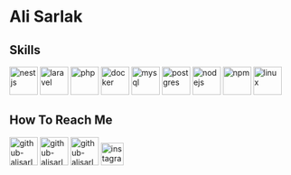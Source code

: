 <h1>Ali Sarlak</h1>
<h2>Skills</h2>
<p align="left">
  <img src="https://cdn.jsdelivr.net/gh/devicons/devicon@latest/icons/nestjs/nestjs-original.svg" width="50" height="50" alt="nestjs"/>
  <img src="https://cdn.jsdelivr.net/gh/devicons/devicon@latest/icons/laravel/laravel-original.svg" width="50" height="50" alt="laravel" />
  <img src="https://cdn.jsdelivr.net/gh/devicons/devicon@latest/icons/php/php-plain.svg" width="50" height="50" alt="php"/>
  <img src="https://cdn.jsdelivr.net/gh/devicons/devicon@latest/icons/docker/docker-plain.svg" width="50" height="50" alt="docker" />
  <img src="https://cdn.jsdelivr.net/gh/devicons/devicon@latest/icons/mysql/mysql-original.svg"  width="50" height="50" alt="mysql"/>       
  <img src="https://cdn.jsdelivr.net/gh/devicons/devicon@latest/icons/postgresql/postgresql-plain.svg" width="50" height="50" alt="postgres" />
  <img src="https://cdn.jsdelivr.net/gh/devicons/devicon@latest/icons/nodejs/nodejs-plain-wordmark.svg" width="50" height="50" alt="nodejs" />
  <img src="https://cdn.jsdelivr.net/gh/devicons/devicon@latest/icons/npm/npm-original-wordmark.svg" width="50" height="50" alt="npm" />
  <img src="https://cdn.jsdelivr.net/gh/devicons/devicon@latest/icons/linux/linux-original.svg" width="50" height="50" alt="linux"/>
</p>
<h2>How To Reach Me</h2>


<p>
    <a href="https://www.linkedin.com/in/ali-sarlak-1a5578168/"><img src="https://user-images.githubusercontent.com/91287064/208878686-01604f88-f0ac-4709-9cfc-2cc69b62d1aa.png" alt="github-alisarlak" width="50" height="50"></a>
    <a href="mailto:alisarlak1397@gmail.com"><img src="https://user-images.githubusercontent.com/91287064/208878678-26652569-8d38-45c9-aa13-28a33a7fc967.png" alt="github-alisarlak" width="50" height="50"></a>
    <a href="https://github.com/alisarlak71"><img src="https://user-images.githubusercontent.com/91287064/208878669-0146cc1a-b0a6-4a6e-9f4b-082c37264309.png" alt="github-alisarlak" width="50" height="50"></a>
    <a href="https://instagram.com/alisarlak71"><img  src="https://img.icons8.com/color/48/instagram-new--v1.png" alt="instagram-new--v1" width="40" height="40"/></a>
</p>
